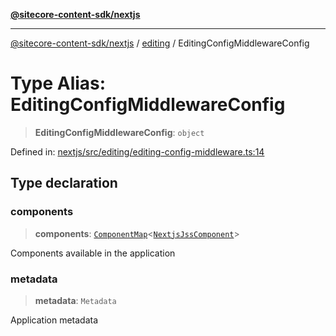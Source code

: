 [**@sitecore-content-sdk/nextjs**](../../README.md)

***

[@sitecore-content-sdk/nextjs](../../README.md) / [editing](../README.md) / EditingConfigMiddlewareConfig

# Type Alias: EditingConfigMiddlewareConfig

> **EditingConfigMiddlewareConfig**: `object`

Defined in: [nextjs/src/editing/editing-config-middleware.ts:14](https://github.com/Sitecore/content-sdk/blob/51f6d86287f95a06b40045498aa7037d8b684c67/packages/nextjs/src/editing/editing-config-middleware.ts#L14)

## Type declaration

### components

> **components**: [`ComponentMap`](../../index/type-aliases/ComponentMap.md)\<[`NextjsJssComponent`](../../index/type-aliases/NextjsJssComponent.md)\>

Components available in the application

### metadata

> **metadata**: `Metadata`

Application metadata
